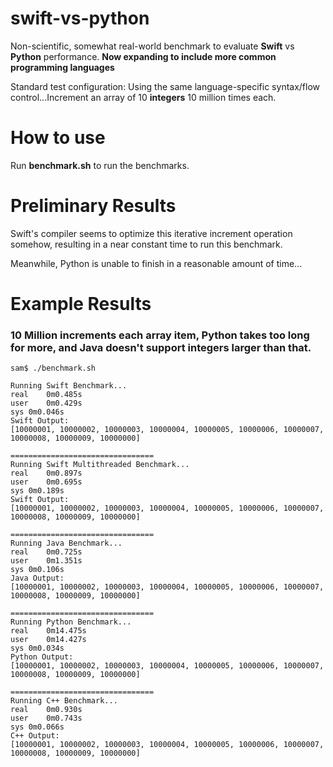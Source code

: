 # swift-vs-python

Non-scientific, somewhat real-world benchmark to evaluate **Swift** vs **Python** performance. **Now expanding to include more common programming languages**

Standard test configuration: 
  Using the same language-specific syntax/flow control...Increment an array of 10 **integers** 10 million times each.

# How to use

Run **benchmark.sh** to run the benchmarks.

# Preliminary Results

Swift's compiler seems to optimize this iterative increment operation somehow, resulting in a near constant time to run this benchmark.

Meanwhile, Python is unable to finish in a reasonable amount of time...

# Example Results

### 10 Million increments each array item, Python takes too long for more, and Java doesn't support integers larger than that.

```
sam$ ./benchmark.sh 

Running Swift Benchmark...
real	0m0.485s
user	0m0.429s
sys	0m0.046s
Swift Output:
[10000001, 10000002, 10000003, 10000004, 10000005, 10000006, 10000007, 10000008, 10000009, 10000000]

================================
Running Swift Multithreaded Benchmark...
real	0m0.897s
user	0m0.695s
sys	0m0.189s
Swift Output:
[10000001, 10000002, 10000003, 10000004, 10000005, 10000006, 10000007, 10000008, 10000009, 10000000]

================================
Running Java Benchmark...
real	0m0.725s
user	0m1.351s
sys	0m0.106s
Java Output:
[10000001, 10000002, 10000003, 10000004, 10000005, 10000006, 10000007, 10000008, 10000009, 10000000]

================================
Running Python Benchmark...
real	0m14.475s
user	0m14.427s
sys	0m0.034s
Python Output:
[10000001, 10000002, 10000003, 10000004, 10000005, 10000006, 10000007, 10000008, 10000009, 10000000]

================================
Running C++ Benchmark...
real	0m0.930s
user	0m0.743s
sys	0m0.066s
C++ Output:
[10000001, 10000002, 10000003, 10000004, 10000005, 10000006, 10000007, 10000008, 10000009, 10000000]
```
